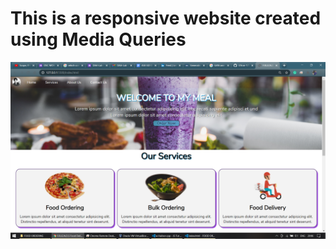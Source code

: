 # This is a responsive website created using Media Queries
![How does it look](https://github.com/GTron-1729/Full-Stack-Projects/blob/main/Food%20Ordering%20Site/Images/Screenshot%20(64).png?raw=true)
